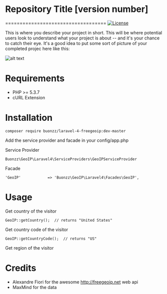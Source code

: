 # Repository Title [version number]
===================================
[![License](https://poser.pugx.org/phpunit/phpunit/license)](https://packagist.org/packages/phpunit/phpunit)

This is where you describe your project in short. This will be where potential users look to understand what your project is about -- and it's your chance to catch their eye. It's a good idea to put some sort of picture of your completed projec here like this: 

![alt text][logo]

[logo]: https://github.com/trevortomesh/OSHRepo/blob/master/src/img/img1.jpg "Logo Title Text 2"



Requirements
============

* PHP >= 5.3.7
* cURL Extension

Installation
============

    composer require buonzz/laravel-4-freegeoip:dev-master

Add the service provider and facade in your config/app.php

Service Provider

    Buonzz\GeoIP\Laravel4\ServiceProviders\GeoIPServiceProvider

Facade

    'GeoIP'            => 'Buonzz\GeoIP\Laravel4\Facades\GeoIP',


Usage
=====

Get country of the visitor

    GeoIP::getCountry();  // returns "United States"
    
Get country code of the visitor

    GeoIP::getCountryCode();  // returns "US"

Get region of the visitor


Credits
=======

* Alexandre Fiori for the awesome http://freegeoip.net web api
* MaxMind for the data
